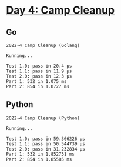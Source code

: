 # [Day 4: Camp Cleanup](https://adventofcode.com/2022/day/4)

## Go

```text
2022-4 Camp Cleanup (Golang)

Running...

Test 1.0: pass in 20.4 µs
Test 1.1: pass in 11.9 µs
Test 2.0: pass in 12.3 µs
Part 1: 532 in 1.075 ms
Part 2: 854 in 1.0727 ms
```

## Python

```text
2022-4 Camp Cleanup (Python)

Running...

Test 1.0: pass in 59.366226 µs
Test 1.1: pass in 50.544739 µs
Test 2.0: pass in 31.232834 µs
Part 1: 532 in 1.852751 ms
Part 2: 854 in 1.85585 ms
```
